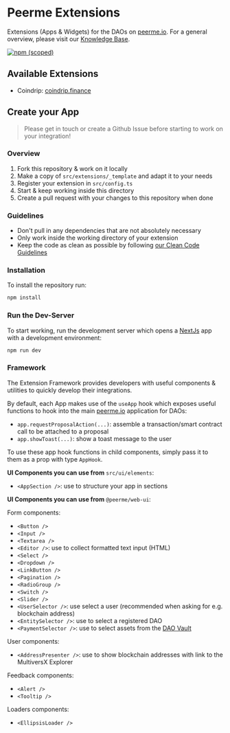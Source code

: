 # Peerme Extensions

Extensions (Apps & Widgets) for the DAOs on [peerme.io](https://peerme.io). For a general overview, please visit our [Knowledge Base](https://know.peerme.io/developers/extensions.html).

[![npm (scoped)](https://img.shields.io/npm/v/@peerme/extensions?style=for-the-badge)](https://www.npmjs.com/package/@peerme/extensions)

## Available Extensions

- Coindrip: [coindrip.finance](https://coindrip.finance)

## Create your App

> Please get in touch or create a Github Issue before starting to work on your integration!

### Overview

1. Fork this repository & work on it locally
2. Make a copy of `src/extensions/_template` and adapt it to your needs
3. Register your extension in `src/config.ts`
4. Start & keep working inside this directory
5. Create a pull request with your changes to this repository when done

### Guidelines

- Don't pull in any dependencies that are not absolutely necessary
- Only work inside the working directory of your extension
- Keep the code as clean as possible by following [our Clean Code Guidelines](https://know.peerme.io/developers/clean-code.html)

### Installation

To install the repository run:

```bash
npm install
```

### Run the Dev-Server

To start working, run the development server which opens a [NextJs](https://nextjs.org) app with a development environment:

```bash
npm run dev
```

### Framework

The Extension Framework provides developers with useful components & utilities to quickly develop their integrations.

By default, each App makes use of the `useApp` hook which exposes useful functions to hook into the main [peerme.io](https://peerme.io) application for DAOs:

- `app.requestProposalAction(...)`: assemble a transaction/smart contract call to be attached to a proposal
- `app.showToast(...)`: show a toast message to the user

To use these app hook functions in child components, simply pass it to them as a prop with type `AppHook`.

**UI Components you can use from** `src/ui/elements`:

- `<AppSection />`: use to structure your app in sections

**UI Components you can use from** `@peerme/web-ui`:

Form components:

- `<Button />`
- `<Input />`
- `<Textarea />`
- `<Editor />`: use to collect formatted text input (HTML)
- `<Select />`
- `<Dropdown />`
- `<LinkButton />`
- `<Pagination />`
- `<RadioGroup />`
- `<Switch />`
- `<Slider />`
- `<UserSelector />`: use select a user (recommended when asking for e.g. blockchain address)
- `<EntitySelector />`: use to select a registered DAO
- `<PaymentSelector />`: use to select assets from the [DAO Vault](https://know.peerme.io/daos/vault.html)

User components:

- `<AddressPresenter />`: use to show blockchain addresses with link to the MultiversX Explorer

Feedback components:

- `<Alert />`
- `<Tooltip />`

Loaders components:

- `<EllipsisLoader />`

